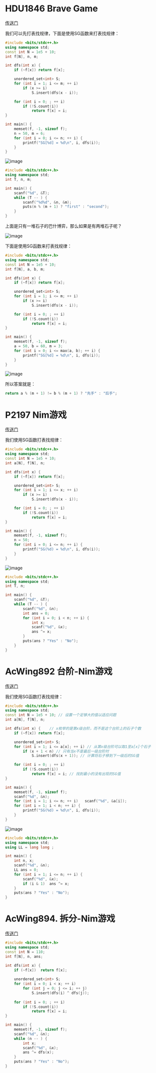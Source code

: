 # HDU1846 Brave Game
[传送门](https://acm.hdu.edu.cn/showproblem.php?pid=1846)

我们可以先打表找规律，下面是使用SG函数来打表找规律：

```C++
#include <bits/stdc++.h>
using namespace std;
const int N = 1e5 + 10;
int f[N], n, m;

int dfs(int x) {
    if (~f[x]) return f[x];

    unordered_set<int> S;
    for (int i = 1; i <= m; ++ i)
        if (x >= i)
            S.insert(dfs(x - i));

    for (int i = 0; ; ++ i)
        if (!S.count(i))
            return f[x] = i;
}

int main() {
    memset(f, -1, sizeof f);
    n = 50, m = 6;
    for (int i = 0; i <= n; ++ i) {
        printf("SG[%d] = %d\n", i, dfs(i));
    }
}
```

![image](https://github.com/user-attachments/assets/2d0473dc-3c4f-4dd6-9a97-2b9e0d1c5e88)




```C++
#include <bits/stdc++.h>
using namespace std;
int T, n, m;

int main() {
    scanf("%d", &T);
    while (T -- ) {
        scanf("%d%d", &n, &m);
        puts(n % (m + 1) ? "first" : "second");
    }
}
```

上面是只有一堆石子的巴什博弈，那么如果是有两堆石子呢？

![image](https://github.com/user-attachments/assets/400aa936-271f-4c79-8c9d-3e49c8055f22)

下面是使用SG函数来打表找规律：

```C++
#include <bits/stdc++.h>
using namespace std;
const int N = 1e5 + 10;
int f[N], a, b, m;

int dfs(int x) {
    if (~f[x]) return f[x];

    unordered_set<int> S;
    for (int i = 1; i <= m; ++ i)
        if (x >= i)
            S.insert(dfs(x - i));

    for (int i = 0; ; ++ i)
        if (!S.count(i))
            return f[x] = i;
}

int main() {
    memset(f, -1, sizeof f);
    a = 50, b = 60, m = 3;
    for (int i = 0; i <= max(a, b); ++ i) {
        printf("SG[%d] = %d\n", i, dfs(i));
    }
}
```

![image](https://github.com/user-attachments/assets/edbd32d8-a9d6-4372-9f1b-39036aeea3d7)

所以答案就是：
```C++
return a % (m + 1) != b % (m + 1) ? "先手" : "后手";
```

# P2197 Nim游戏
[传送门](https://www.luogu.com.cn/problem/P2197)

我们使用SG函数打表找规律：

```C++
#include <bits/stdc++.h>
using namespace std;
const int N = 1e5 + 10;
int a[N], f[N], n;

int dfs(int x) {
    if (~f[x]) return f[x];

    unordered_set<int> S;
    for (int i = 1; i <= x; ++ i)
        if (x >= i)
            S.insert(dfs(x - i));

    for (int i = 0; ; ++ i)
        if (!S.count(i))
            return f[x] = i;
}

int main() {
    memset(f, -1, sizeof f);
    n = 50;
    for (int i = 0; i <= n; ++ i) {
        printf("SG(%d) = %d\n", i, dfs(i));
    }
}
```

![image](https://github.com/user-attachments/assets/2f5b369a-5874-4b8b-a003-453a90b95ad1)


```C++
#include <bits/stdc++.h>
using namespace std;
int T, n;

int main() {
    scanf("%d", &T);
    while (T -- ) {
        scanf("%d", &n);
        int ans = 0;
        for (int i = 0; i < n; ++ i) {
            int x;
            scanf("%d", &x);
            ans ^= x;
        }
        puts(ans ? "Yes" : "No");
    }
}
```

# AcWing892 台阶-Nim游戏
[传送门](https://www.acwing.com/problem/content/894/)


我们使用SG函数打表找规律：

```C++
#include <bits/stdc++.h>
using namespace std;
const int N = 1e5 + 10; // 设置一个足够大的值以适应问题
int a[N], f[N], n;

int dfs(int x) {	// x枚举的是第x级台阶，而不是这个台阶上的石子个数
    if (~f[x]) return f[x];

    unordered_set<int> S;
    for (int i = 1; i <= a[x]; ++ i) // 从第x级台阶可以取1至a[x]个石子
        if (x + 1 < n) // 只有当x不是最后一级台阶时
            S.insert(dfs(x + 1)); // 计算将石子移到下一级后的SG值

    for (int i = 0; ; ++ i)
        if (!S.count(i))
            return f[x] = i; // 找到最小的没有出现的SG值
}

int main() {
    memset(f, -1, sizeof f);
    scanf("%d", &n);
    for (int i = 1; i <= n; ++ i)   scanf("%d", &a[i]);
    for (int i = 1; i < n; ++ i) {
        printf("SG(%d) = %d\n", i, dfs(i));
    }
}
```

![image](https://github.com/user-attachments/assets/3bd725ae-13bd-4058-ba8a-d897d9aa6ded)

```C++
#include <bits/stdc++.h>
using namespace std;
using LL = long long ;

int main() {
    int n, x;
    scanf("%d", &n);
    LL ans = 0;
    for (int i = 1; i <= n; ++ i) {
        scanf("%d", &x);
        if (i & 1)  ans ^= x;
    }
    puts(ans ? "Yes" : "No");
}
```

# AcWing894. 拆分-Nim游戏
[传送门](https://www.yuque.com/camellia_/zm0aqy/cwoyk8wc3gs7t0q0#pgc7F)
```C++
#include <bits/stdc++.h>
using namespace std;
const int N = 110;
int f[N], n, ans;

int dfs(int x) {
    if (~f[x])  return f[x];
    
    unordered_set<int> S;
    for (int i = 0; i < x; ++ i)
        for (int j = 0; j <= i; ++ j)
            S.insert(dfs(i) ^ dfs(j));
    
    for (int i = 0; ; ++ i)
        if (!S.count(i))
            return f[x] = i;
}

int main() {
    memset(f, -1, sizeof f);
    scanf("%d", &n);
    while (n -- ) {
        int x;
        scanf("%d", &x);
        ans ^= dfs(x);
    }
    puts(ans ? "Yes" : "No");
}
```
